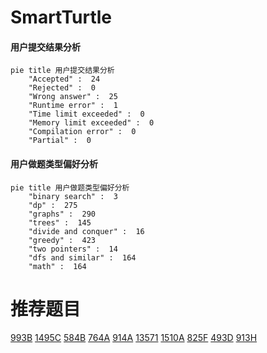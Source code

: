 # SmartTurtle

<!-- tabs:start -->



#### **用户提交结果分析**

```mermaid
pie title 用户提交结果分析
    "Accepted" :  24
    "Rejected" :  0
    "Wrong answer" :  25
    "Runtime error" :  1
    "Time limit exceeded" :  0
    "Memory limit exceeded" :  0
    "Compilation error" :  0
    "Partial" :  0
```

#### **用户做题类型偏好分析**

```mermaid
pie title 用户做题类型偏好分析
    "binary search" :  3
    "dp" :  275
    "graphs" :  290
    "trees" :  145
    "divide and conquer" :  16
    "greedy" :  423
    "two pointers" :  14
    "dfs and similar" :  164
    "math" :  164
```



<!-- tabs:end -->
# 推荐题目
[993B](https://codeforces.com/contest/993/problem/B)
[1495C](https://codeforces.com/contest/1495/problem/C)
[584B](https://codeforces.com/contest/584/problem/B)
[764A](https://codeforces.com/contest/764/problem/A)
[914A](https://codeforces.com/contest/914/problem/A)
[13571](https://codeforces.com/contest/1357/problem/1)
[1510A](https://codeforces.com/contest/1510/problem/A)
[825F](https://codeforces.com/contest/825/problem/F)
[493D](https://codeforces.com/contest/493/problem/D)
[913H](https://codeforces.com/contest/913/problem/H)
